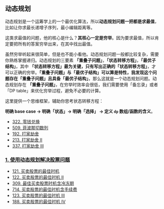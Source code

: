 ## 动态规划

动态规划是一个运筹学上的一个最优化算法，所以**动态规划问题一把都是求最值**，比如让你求最长递增子序列，最小编辑距离等。

这类求最值的问题，他的核心是什么？**其核心一定是穷举**。因为要求最值，所以肯定要把所有的答案穷举出来，在其中找出最值。

虽然穷举听起来很简单，但是也不能小看他。动态规划问题一般都比较复杂，需要你熟练掌握递归。动态规划的三要素 **「重叠子问题」**，**「状态转移方程」**，**「最优子结构」**，其中 **「状态转移方程」**最为关键，只有写出正确的**「状态转移方程」**，才可以正确的穷举。**「重叠子问题」**与**「最优子结构」**可以算是特性，我发现这个问题存在**「重叠子问题」**且具备**「最优子结构」**，那么这就是一个动态规划问题。动态规划存在 **「重叠子问题」**，在穷举时效率会很低，我们需要使用「备忘录」或者「DP table」来优化穷举过程，避免不必要的计算。

这里提供一个思维框架，辅助你思考状态转移方程：

**明确 base case -> 明确「状态」-> 明确「选择」 -> 定义 `dp` 数组/函数的含义**。

- [322. 零钱兑换](https://github.com/gooohlan/leetcode/blob/master/DP/322.go)
- [509. 菲波那切数列](https://github.com/gooohlan/leetcode/blob/master/DP/509.go)
- [192. 打家劫舍](https://github.com/gooohlan/leetcode/blob/master/DP/198.go)
- [213. 打家劫舍 II](https://github.com/gooohlan/leetcode/blob/master/DP/213.go)
- [337. 打家劫舍 III](https://github.com/gooohlan/leetcode/blob/master/DP/337.go)

### [1. 使用动态规划解决股票问题](https://github.com/gooohlan/leetcode/tree/master/DP/Stock)

- [121. 买卖股票的最佳时机](https://github.com/gooohlan/leetcode/blob/master/DP/Stock/121.go)
- [122. 买卖股票的最佳时机 II](https://github.com/gooohlan/leetcode/blob/master/DP/Stock/122.go)
- [309. 最佳买卖股票时机含冷冻期](https://github.com/gooohlan/leetcode/blob/master/DP/Stock/309.go)
- [714. 买卖股票的最佳时机含手续费](https://github.com/gooohlan/leetcode/blob/master/DP/Stock/714.go)
- [123. 买卖股票的最佳时机 III](https://github.com/gooohlan/leetcode/blob/master/DP/Stock/123.go)
- [188. 买卖股票的最佳时机 IV](https://github.com/gooohlan/leetcode/blob/master/DP/Stock/188.go)